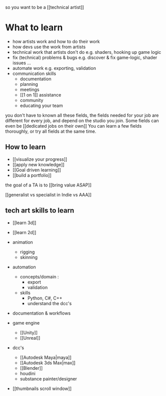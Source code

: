so you want to be a [[technical artist]]
# What to learn
- how artists work and how to do their work
- how devs use the work from artists
- technical work that artists don't do
	e.g. shaders, hooking up game logic
- fix (technical) problems & bugs
	e.g. discover & fix game-logic, shader issues …
- automate work
	e.g. exporting, validation
- communication skills
	- documentation
	- planning
	- meetings
	- [[1 on 1]] assistance
	- community
	- educating your team

you don't have to known all these fields, the fields needed for your job are different for every job, and depend on the studio you join.
Some fields can even be [[dedicated jobs on their own]]
You can learn a few fields thoroughly, or try all fields at the same time.

## How to learn
- [[visualize your progress]]
- [[apply new knowledge]]
- [[Goal driven learning]]
- [[build a portfolio]]

the goal of a TA is to [[bring value ASAP]]

[[generalist vs specialist in Indie vs AAA]]

## tech art skills to learn
- [[learn 3d]]
- [[learn 2d]]
- animation
	- rigging
	- skinning
- automation
	- concepts/domain :
		- export
		- validation
	- skills
		- Python, C#, C++
		- understand the dcc's
- documentation & workflows
- game engine
	- [[Unity]]
	- [[Unreal]]
- dcc's
	- [[Autodesk Maya|maya]]
	- [[Autodesk 3ds Max|max]]
	- [[Blender]]
	- houdini
	- substance painter/designer

- [[thumbnails scroll window]]